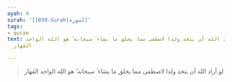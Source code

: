 ```yaml
---
ayah: 4
surah: '[[039-Surah|سورة]]'
tags:
- quran
text: لو أراد الله أن يتخذ ولدا لاصطفى مما يخلق ما يشاء ۚ سبحانه ۖ هو الله الواحد
  القهار

---
```

> لو أراد الله أن يتخذ ولدا لاصطفى مما يخلق ما يشاء ۚ سبحانه ۖ هو الله الواحد القهار
